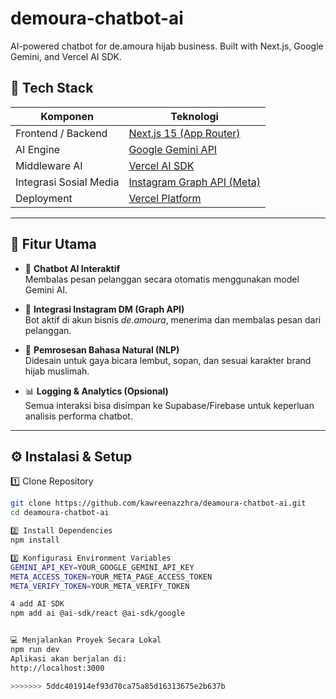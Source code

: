 
# demoura-chatbot-ai
AI-powered chatbot for de.amoura hijab business. Built with Next.js, Google Gemini, and Vercel AI SDK.
## 🚀 Tech Stack

| Komponen | Teknologi |
|-----------|------------|
| Frontend / Backend | [Next.js 15 (App Router)](https://nextjs.org) |
| AI Engine | [Google Gemini API](https://makersuite.google.com) |
| Middleware AI | [Vercel AI SDK](https://sdk.vercel.ai) |
| Integrasi Sosial Media | [Instagram Graph API (Meta)](https://developers.facebook.com/docs/graph-api) |
| Deployment | [Vercel Platform](https://vercel.com) |

---

## 🎯 Fitur Utama

- 🤖 **Chatbot AI Interaktif**  
  Membalas pesan pelanggan secara otomatis menggunakan model Gemini AI.  

- 💌 **Integrasi Instagram DM (Graph API)**  
  Bot aktif di akun bisnis *de.amoura*, menerima dan membalas pesan dari pelanggan.  

- 🧠 **Pemrosesan Bahasa Natural (NLP)**  
  Didesain untuk gaya bicara lembut, sopan, dan sesuai karakter brand hijab muslimah.  

- 📊 **Logging & Analytics (Opsional)**  
  Semua interaksi bisa disimpan ke Supabase/Firebase untuk keperluan analisis performa chatbot.  

---

## ⚙️ Instalasi & Setup

1️⃣ Clone Repository

```bash
git clone https://github.com/kawreenazzhra/deamoura-chatbot-ai.git
cd deamoura-chatbot-ai

2️⃣ Install Dependencies
npm install

3️⃣ Konfigurasi Environment Variables
GEMINI_API_KEY=YOUR_GOOGLE_GEMINI_API_KEY
META_ACCESS_TOKEN=YOUR_META_PAGE_ACCESS_TOKEN
META_VERIFY_TOKEN=YOUR_META_VERIFY_TOKEN

4 add AI SDK
npm add ai @ai-sdk/react @ai-sdk/google


💻 Menjalankan Proyek Secara Lokal
npm run dev
Aplikasi akan berjalan di:
http://localhost:3000

>>>>>>> 5ddc401914ef93d70ca75a85d16313675e2b637b
